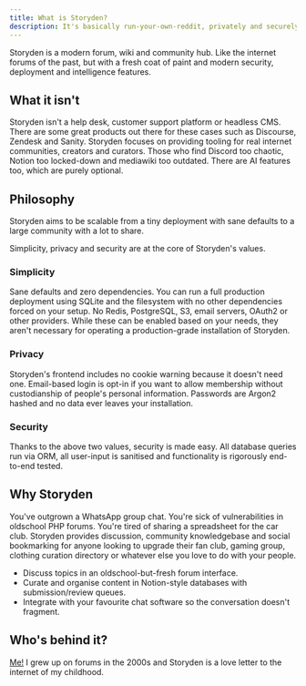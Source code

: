 ```yaml
---
title: What is Storyden?
description: It's basically run-your-own-reddit, privately and securely.
---
```


Storyden is a modern forum, wiki and community hub. Like the internet forums of the past, but with a fresh coat of paint and modern security, deployment and intelligence features.

## What it isn't

Storyden isn't a help desk, customer support platform or headless CMS. There are some great products out there for these cases such as Discourse, Zendesk and Sanity. Storyden focuses on providing tooling for real internet communities, creators and curators. Those who find Discord too chaotic, Notion too locked-down and mediawiki too outdated. There are AI features too, which are purely optional.

## Philosophy

Storyden aims to be scalable from a tiny deployment with sane defaults to a large community with a lot to share.

Simplicity, privacy and security are at the core of Storyden's values.

### Simplicity

Sane defaults and zero dependencies. You can run a full production deployment using SQLite and the filesystem with no other dependencies forced on your setup. No Redis, PostgreSQL, S3, email servers, OAuth2 or other providers. While these can be enabled based on your needs, they aren't necessary for operating a production-grade installation of Storyden.

### Privacy

Storyden's frontend includes no cookie warning because it doesn't need one. Email-based login is opt-in if you want to allow membership without custodianship of people's personal information. Passwords are Argon2 hashed and no data ever leaves your installation.

### Security

Thanks to the above two values, security is made easy. All database queries run via ORM, all user-input is sanitised and functionality is rigorously end-to-end tested.

## Why Storyden

You've outgrown a WhatsApp group chat. You're sick of vulnerabilities in oldschool PHP forums. You're tired of sharing a spreadsheet for the car club. Storyden provides discussion, community knowledgebase and social bookmarking for anyone looking to upgrade their fan club, gaming group, clothing curation directory or whatever else you love to do with your people.

- Discuss topics in an oldschool-but-fresh forum interface.
- Curate and organise content in Notion-style databases with submission/review queues.
- Integrate with your favourite chat software so the conversation doesn't fragment.

## Who's behind it?

[Me!](https://barney.is/) I grew up on forums in the 2000s and Storyden is a love letter to the internet of my childhood.
